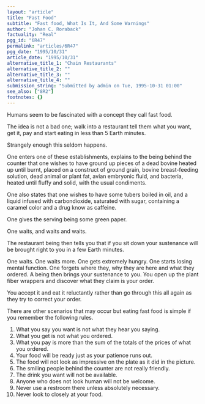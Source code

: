 ```yaml
---
layout: "article"
title: "Fast Food"
subtitle: "Fast food, What Is It, And Some Warnings"
author: "Johan C. Roraback"
factuality: "Real"
pgg_id: "6R47"
permalink: "articles/6R47"
pgg_date: "1995/10/31"
article_date: "1995/10/31"
alternative_title_1: "Chain Restaurants"
alternative_title_2: ""
alternative_title_3: ""
alternative_title_4: ""
submission_string: "Submitted by admin on Tue, 1995-10-31 01:00"
see_also: ["8R2"]
footnotes: {}
---
```

<div>
<p>Humans seem to be fascinated with a concept they call fast food.</p>
<p>The idea is not a bad one; walk into a restaurant tell them what you want, get it, pay and start eating in less than 5 Earth minutes.</p>
<p>Strangely enough this seldom happens.</p>
<p>One enters one of these establishments, explains to the being behind the counter that one wishes to have ground up pieces of a dead bovine heated up until burnt, placed on a construct of ground grain, bovine breast-feeding solution, dead animal or plant fat, avian embryonic fluid, and bacteria, heated until fluffy and solid, with the usual condiments.</p>
<p>One also states that one wishes to have some tubers boiled in oil, and a liquid infused with carbondioxide, saturated with sugar, containing a caramel color and a drug know as caffeine.</p>
<p>One gives the serving being some green paper.</p>
<p>One waits, and waits and waits.</p>
<p>The restaurant being then tells you that if you sit down your sustenance will be brought right to you in a few Earth minutes.</p>
<p>One waits. One waits more. One gets extremely hungry. One starts losing mental function. One forgets where they, why they are here and what they ordered. A being then brings your sustenance to you. You open up the plant fiber wrappers and discover what they claim is your order.</p>
<p>You accept it and eat it reluctantly rather than go through this all again as they try to correct your order.</p>
<p>There are other scenarios that may occur but eating fast food is simple if you remember the following rules.</p>
<ol>
<li value="1">What you say you want is not what they hear you saying.</li>
<li value="2">What you get is not what you ordered.</li>
<li value="3">What you pay is more than the sum of the totals of the prices of what you ordered.</li>
<li value="4">Your food will be ready just as your patience runs out.</li>
<li value="5">The food will not look as impressive on the plate as it did in the picture.</li>
<li value="6">The smiling people behind the counter are not really friendly.</li>
<li value="7">The drink you want will not be available.</li>
<li value="8">Anyone who does not look human will not be welcome.</li>
<li value="9">Never use a restroom there unless absolutely necessary.</li>
<li value="10">Never look to closely at your food.</li>
</ol>
</div>
